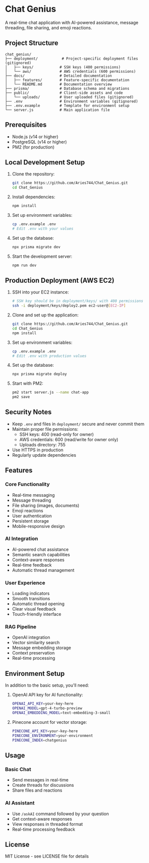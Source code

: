# Chat Genius

A real-time chat application with AI-powered assistance, message threading, file sharing, and emoji reactions.

## Project Structure

```
chat_genius/
├── deployment/           # Project-specific deployment files (gitignored)
│   ├── keys/            # SSH keys (400 permissions)
│   └── aws/             # AWS credentials (600 permissions)
├── docs/                # Detailed documentation
│   ├── features/        # Feature-specific documentation
│   └── README.md        # Documentation overview
├── prisma/              # Database schema and migrations
├── public/              # Client-side assets and code
│   └── uploads/         # User uploaded files (gitignored)
├── .env                 # Environment variables (gitignored)
├── .env.example         # Template for environment setup
└── server.js            # Main application file
```

## Prerequisites

- Node.js (v14 or higher)
- PostgreSQL (v14 or higher)
- PM2 (for production)

## Local Development Setup

1. Clone the repository:
   ```bash
   git clone https://github.com/Aries744/Chat_Genius.git
   cd Chat_Genius
   ```

2. Install dependencies:
   ```bash
   npm install
   ```

3. Set up environment variables:
   ```bash
   cp .env.example .env
   # Edit .env with your values
   ```

4. Set up the database:
   ```bash
   npx prisma migrate dev
   ```

5. Start the development server:
   ```bash
   npm run dev
   ```

## Production Deployment (AWS EC2)

1. SSH into your EC2 instance:
   ```bash
   # SSH key should be in deployment/keys/ with 400 permissions
   ssh -i deployment/keys/deploy2.pem ec2-user@[EC2-IP]
   ```

2. Clone and set up the application:
   ```bash
   git clone https://github.com/Aries744/Chat_Genius.git
   cd Chat_Genius
   npm install
   ```

3. Set up environment variables:
   ```bash
   cp .env.example .env
   # Edit .env with production values
   ```

4. Set up the database:
   ```bash
   npx prisma migrate deploy
   ```

5. Start with PM2:
   ```bash
   pm2 start server.js --name chat-app
   pm2 save
   ```

## Security Notes

- Keep `.env` and files in `deployment/` secure and never commit them
- Maintain proper file permissions:
  - SSH keys: 400 (read-only for owner)
  - AWS credentials: 600 (read/write for owner only)
  - Uploads directory: 755
- Use HTTPS in production
- Regularly update dependencies

## Features

### Core Functionality
- Real-time messaging
- Message threading
- File sharing (images, documents)
- Emoji reactions
- User authentication
- Persistent storage
- Mobile-responsive design

### AI Integration
- AI-powered chat assistance
- Semantic search capabilities
- Context-aware responses
- Real-time feedback
- Automatic thread management

### User Experience
- Loading indicators
- Smooth transitions
- Automatic thread opening
- Clear visual feedback
- Touch-friendly interface

### RAG Pipeline
- OpenAI integration
- Vector similarity search
- Message embedding storage
- Context preservation
- Real-time processing

## Environment Setup

In addition to the basic setup, you'll need:

1. OpenAI API key for AI functionality:
   ```bash
   OPENAI_API_KEY=your-key-here
   OPENAI_MODEL=gpt-4-turbo-preview
   OPENAI_EMBEDDING_MODEL=text-embedding-3-small
   ```

2. Pinecone account for vector storage:
   ```bash
   PINECONE_API_KEY=your-key-here
   PINECONE_ENVIRONMENT=your-environment
   PINECONE_INDEX=chatgenius
   ```

## Usage

### Basic Chat
- Send messages in real-time
- Create threads for discussions
- Share files and reactions

### AI Assistant
- Use `/askAI` command followed by your question
- Get context-aware responses
- View responses in threaded format
- Real-time processing feedback

## License

MIT License - see LICENSE file for details 